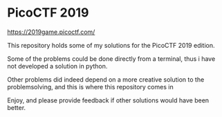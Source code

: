 # PicoCTF 2019
https://2019game.picoctf.com/

This repository holds some of my solutions for the PicoCTF 2019 edition.

Some of the problems could be done directly from a terminal, thus i have not developed a solution in python.

Other problems did indeed depend on a more creative solution to the problemsolving, and this is where this repository comes in

Enjoy, and please provide feedback if other solutions would have been better.
